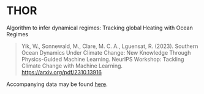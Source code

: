 # THOR
Algorithm to infer dynamical regimes: Tracking global Heating with Ocean Regimes
> Yik, W., Sonnewald, M., Clare, M. C. A., Lguensat, R. (2023). Southern Ocean Dynamics Under Climate
Change: New Knowledge Through Physics-Guided Machine Learning. NeurIPS Workshop: Tackling Climate Change
with Machine Learning. https://arxiv.org/pdf/2310.13916

Accompanying data may be found [here](https://doi.org/10.5281/zenodo.13787512).
